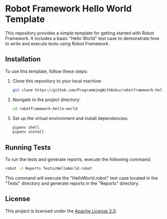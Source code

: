 # Robot Framework Hello World Template

This repository provides a simple template for getting started with Robot Framework. It includes a basic "Hello World" test case to demonstrate how to write and execute tests using Robot Framework.

## Installation

To use this template, follow these steps:

1. Clone this repository to your local machine:

    ```bash
    git clone https://github.com/ProgrammingWithOsku/robotframework-hello-world.git
    ```

2. Navigate to the project directory:

    ```bash
    cd robotframework-hello-world
    ```

3. Set up the virtual environment and install dependencies:

    ```bash
    pipenv shell
    pipenv install
    ```

## Running Tests

To run the tests and generate reports, execute the following command:

```bash
robot -d Reports Tests/HelloWorld.robot
```

This command will execute the "HelloWorld.robot" test case located in the "Tests" directory and generate reports in the "Reports" directory.

## License

This project is licensed under the [Apache License 2.0](LICENSE).